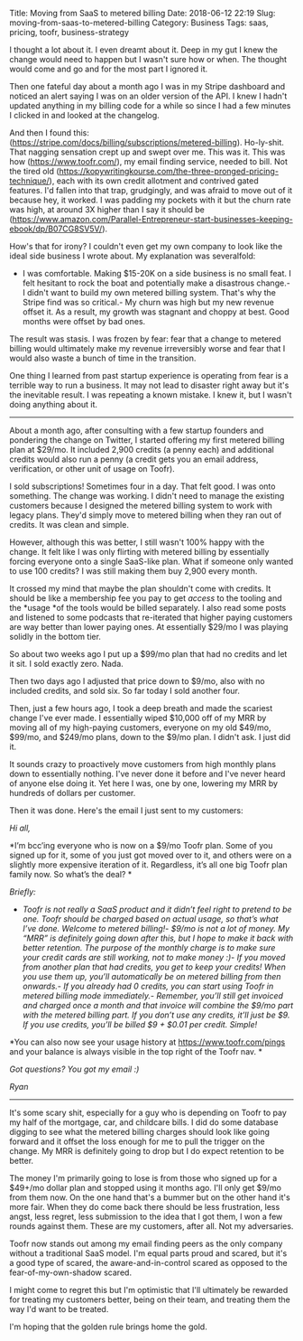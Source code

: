 Title: Moving from SaaS to metered billing
Date: 2018-06-12 22:19
Slug: moving-from-saas-to-metered-billing
Category: Business
Tags: saas, pricing, toofr, business-strategy

I thought a lot about it. I even dreamt about it. Deep in my gut I knew the change would need to happen but I wasn't sure how or when. The thought would come and go and for the most part I ignored it.

Then one fateful day about a month ago I was in my Stripe dashboard and noticed an alert saying I was on an older version of the API. I knew I hadn't updated anything in my billing code for a while so since I had a few minutes I clicked in and looked at the changelog.

And then I found this: (https://stripe.com/docs/billing/subscriptions/metered-billing). Ho-ly-shit. That nagging sensation crept up and swept over me. This was it. This was how (https://www.toofr.com/), my email finding service, needed to bill. Not the tired old (https://kopywritingkourse.com/the-three-pronged-pricing-technique/), each with its own credit allotment and contrived gated features. I'd fallen into that trap, grudgingly, and was afraid to move out of it because hey, it worked. I was padding my pockets with it but the churn rate was high, at around 3X higher than I say it should be (https://www.amazon.com/Parallel-Entrepreneur-start-businesses-keeping-ebook/dp/B07CG8SV5V/).

How's that for irony? I couldn't even get my own company to look like the ideal side business I wrote about. My explanation was severalfold:

- I was comfortable. Making $15-20K on a side business is no small feat. I felt hesitant to rock the boat and potentially make a disastrous change.- I didn't want to build my own metered billing system. That's why the Stripe find was so critical.- My churn was high but my new revenue offset it. As a result, my growth was stagnant and choppy at best. Good months were offset by bad ones.

The result was stasis. I was frozen by fear: fear that a change to metered billing would ultimately make my revenue irreversibly worse and fear that I would also waste a bunch of time in the transition.

One thing I learned from past startup experience is operating from fear is a terrible way to run a business. It may not lead to disaster right away but it's the inevitable result. I was repeating a known mistake. I knew it, but I wasn't doing anything about it.

---

About a month ago, after consulting with a few startup founders and pondering the change on Twitter, I started offering my first metered billing plan at $29/mo. It included 2,900 credits (a penny each) and additional credits would also run a penny (a credit gets you an email address, verification, or other unit of usage on Toofr).

I sold subscriptions! Sometimes four in a day. That felt good. I was onto something. The change was working. I didn't need to manage the existing customers because I designed the metered billing system to work with legacy plans. They'd simply move to metered billing when they ran out of credits. It was clean and simple.

However, although this was better, I still wasn't 100% happy with the change. It felt like I was only flirting with metered billing by essentially forcing everyone onto a single SaaS-like plan. What if someone only wanted to use 100 credits? I was still making them buy 2,900 every month.

It crossed my mind that maybe the plan shouldn't come with credits. It should be like a membership fee you pay to get *access* to the tooling and the *usage *of the tools would be billed separately. I also read some posts and listened to some podcasts that re-iterated that higher paying customers are way better than lower paying ones. At essentially $29/mo I was playing solidly in the bottom tier.

So about two weeks ago I put up a $99/mo plan that had no credits and let it sit. I sold exactly zero. Nada.

Then two days ago I adjusted that price down to $9/mo, also with no included credits, and sold six. So far today I sold another four.

Then, just a few hours ago, I took a deep breath and made the scariest change I've ever made. I essentially wiped $10,000 off of my MRR by moving all of my high-paying customers, everyone on my old $49/mo, $99/mo, and $249/mo plans, down to the $9/mo plan. I didn't ask. I just did it.

It sounds crazy to proactively move customers from high monthly plans down to essentially nothing. I've never done it before and I've never heard of anyone else doing it. Yet here I was, one by one, lowering my MRR by hundreds of dollars per customer.

Then it was done. Here's the email I just sent to my customers:

*Hi all,*

*I’m bcc’ing everyone who is now on a $9/mo Toofr plan. Some of you signed up for it, some of you just got moved over to it, and others were on a slightly more expensive iteration of it. Regardless, it’s all one big Toofr plan family now. So what’s the deal? *

*Briefly:*

- *Toofr is not really a SaaS product and it didn’t feel right to pretend to be one. Toofr should be charged based on actual usage, so that’s what I’ve done. Welcome to metered billing!*- *$9/mo is not a lot of money. My “MRR” is definitely going down after this, but I hope to make it back with better retention. The purpose of the monthly charge is to make sure your credit cards are still working, not to make money :)*- *If you moved from another plan that had credits, you get to keep your credits! When you use them up, you’ll automatically be on metered billing from then onwards.*- *If you already had 0 credits, you can start using Toofr in metered billing mode immediately.*- *Remember, you’ll still get invoiced and charged once a month and that invoice will combine the $9/mo part with the metered billing part. If you don’t use any credits, it’ll just be $9. If you use credits, you’ll be billed $9 + $0.01 per credit. Simple!*

*You can also now see your usage history at https://www.toofr.com/pings and your balance is always visible in the top right of the Toofr nav. *

*Got questions? You got my email :)*

*Ryan*

---

It's some scary shit, especially for a guy who is depending on Toofr to pay my half of the mortgage, car, and childcare bills. I did do some database digging to see what the metered billing charges should look like going forward and it offset the loss enough for me to pull the trigger on the change. My MRR is definitely going to drop but I do expect retention to be better.

The money I'm primarily going to lose is from those who signed up for a $49+/mo dollar plan and stopped using it months ago. I'll only get $9/mo from them now. On the one hand that's a bummer but on the other hand it's more fair. When they do come back there should be less frustration, less angst, less regret, less submission to the idea that I got them, I won a few rounds against them. These are my customers, after all. Not my adversaries.

Toofr now stands out among my email finding peers as the only company without a traditional SaaS model. I'm equal parts proud and scared, but it's a good type of scared, the aware-and-in-control scared as opposed to the fear-of-my-own-shadow scared.

I might come to regret this but I'm optimistic that I'll ultimately be rewarded for treating my customers better, being on their team, and treating them the way I'd want to be treated.

I'm hoping that the golden rule brings home the gold.
